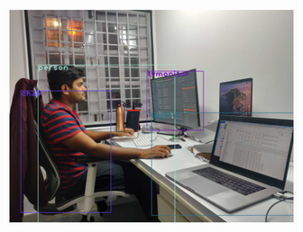 ![DF Structure.png](https://github.com/toniqapps/SAI-5/blob/master/Session-13/Assignment_1/yolo_rahul.png)
